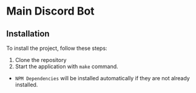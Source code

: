 # Main Discord Bot

## Installation

To install the project, follow these steps:

1. Clone the repository
2. Start the application with `make` command.
  * `NPM Dependencies` will be installed automatically if they are not already installed.
